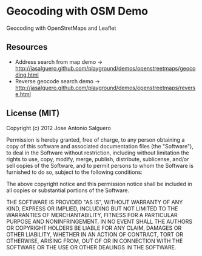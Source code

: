 # Geocoding with OSM Demo

Geocoding with OpenStretMaps and Leaflet

## Resources

+ Address search from map demo -> http://jasalguero.github.com/playground/demos/openstreetmaps/geocoding.html
+ Reverse geocode search demo -> http://jasalguero.github.com/playground/demos/openstreetmaps/reverse.html


## License (MIT)

Copyright (c) 2012 Jose Antonio Salguero

Permission is hereby granted, free of charge, to any person obtaining a copy of this software and associated documentation files (the "Software"), to deal in the Software without restriction, including without limitation the rights to use, copy, modify, merge, publish, distribute, sublicense, and/or sell copies of the Software, and to permit persons to whom the Software is furnished to do so, subject to the following conditions:

The above copyright notice and this permission notice shall be included in all copies or substantial portions of the Software.

THE SOFTWARE IS PROVIDED "AS IS", WITHOUT WARRANTY OF ANY KIND, EXPRESS OR IMPLIED, INCLUDING BUT NOT LIMITED TO THE WARRANTIES OF MERCHANTABILITY, FITNESS FOR A PARTICULAR PURPOSE AND NONINFRINGEMENT. IN NO EVENT SHALL THE AUTHORS OR COPYRIGHT HOLDERS BE LIABLE FOR ANY CLAIM, DAMAGES OR OTHER LIABILITY, WHETHER IN AN ACTION OF CONTRACT, TORT OR OTHERWISE, ARISING FROM, OUT OF OR IN CONNECTION WITH THE SOFTWARE OR THE USE OR OTHER DEALINGS IN THE SOFTWARE.